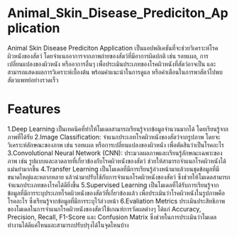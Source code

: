 # Animal_Skin_Disease_Prediciton_Application
Animal Skin Disease Prediciton Application เป็นแอปพลิเคชันที่จะช่วยวิเคราะห์โรคผิวหนังของสัตว์ โดยจำแนกอาการจากภาพถ่ายของสัตว์ที่มีอาการผิดปกติ เช่น รอยแผล, การเปลี่ยนแปลงของผิวหนัง หรืออาการอื่นๆ เพื่อประเมินประเภทของโรคผิวหนังที่สัตว์อาจเป็น และสามารถแสดงผลการวิเคราะห์เบื้องต้น พร้อมคำแนะนำในการดูแล หรือคำเตือนในการพาสัตว์ไปพบสัตวแพทย์อย่างรวดเร็ว

# Features
1.Deep Learning เป็นเทคนิคที่ทำให้โมเดลสามารถเรียนรู้จากข้อมูลจำนวนมากได้ โดยเรียนรู้จากภาพที่ได้รับ
2.Image Classification: จำแนกประเภทโรคผิวหนังของสัตว์จากรูปภาพ โดยจะวิเคราะห์ลักษณะของภาพ เช่น รอยแผล หรือการเปลี่ยนแปลงของผิวหนัง เพื่อตัดสินว่าเป็นโรคอะไร
3.Convolutional Neural Network (CNN): ประมวลผลภาพและเรียนรู้ลักษณะเฉพาะของภาพ เช่น รูปแบบและลวดลายที่เกี่ยวข้องกับโรคผิวหนังของสัตว์ ช่วยให้สามารถจำแนกโรคผิวหนังได้แม่นยำมากขึ้น
4.Transfer Learning เป็นโมเดลที่มีการเรียนรู้ล่วงหน้ามาแล้วบนชุดข้อมูลที่มีขนาดใหญ่และหลากหลาย แล้วนำมาปรับใช้กับการจำแนกโรคผิวหนังของสัตว์ ซึ่งช่วยให้โมเดลสามารถจำแนกประเภทของโรคได้ดียิ่งขึ้น
5.Supervised Learning เป็นโมเดลที่ได้รับการเรียนรู้จากข้อมูลที่มีการระบุประเภทโรคผิวหนังของสัตว์ที่เกี่ยวข้องแล้ว เพื่อประเมินว่าโรคผิวหนังในรูปภาพคือโรคอะไร ซึ่งเรียนรู้จากข้อมูลที่มีการระบุไว้ล่วงหน้า
6.Evaliation Metrics ประเมินประสิทธิภาพของโมเดลในการจำแนกโรคผิวหนังของสัตว์ใช้เกณฑ์การวัดผลต่างๆ ได้แก่ Accuracy, Precision, Recall, F1-Score และ Confusion Matrix ซึ่งช่วยในการประเมินว่าโมเดลทำงานได้ดีแค่ไหนและสามารถปรับปรุงได้ในจุดไหนบ้าง

  
